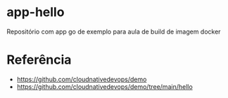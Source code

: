 # app-hello
Repositório com app go de exemplo para aula de build de imagem docker

# Referência

- https://github.com/cloudnativedevops/demo
- https://github.com/cloudnativedevops/demo/tree/main/hello